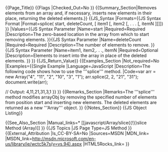 {{Page_Title}}
{{Flags
|Checked_Out=No
}}
{{Summary_Section|Removes elements from an array and, if necessary, inserts new elements in their place, returning the deleted elements.}}
{{JS_Syntax
|Formats={{JS Syntax Format
|Format=splice( start, deleteCount,  [ item1 [, item2 [, . . . [, itemN ]]]])
}}
|Values={{JS Syntax Parameter
|Name=start
|Required=Required
|Description=The zero-based location in the array from which to start removing elements.
}}{{JS Syntax Parameter
|Name=deleteCount
|Required=Required
|Description=The number of elements to remove.
}}{{JS Syntax Parameter
|Name=item1, item2,. . ., itemN
|Required=Optional
|Description=Elements to insert into the array in place of the deleted elements.
}}
}}
{{JS_Return_Value}}
{{Examples_Section
|Not_required=No
|Examples={{Single Example
|Language=JavaScript
|Description=The following code shows how to use the '''splice''' method.
|Code=var arr = new Array("4", "11", "2", "10", "3", "1");
 arr.splice(2, 2, "21", "31");
 document.write(arr);
 
 // Output: 4,11,21,31,3,1
}}
}}
{{Remarks_Section
|Remarks=The '''splice''' method modifies arrayObj by removing the specified number of elements from position start and inserting new elements. The deleted elements are returned as a new '''Array''' object.
}}
{{Notes_Section}}
{{JS Object Listing}}

{{See_Also_Section
|Manual_links=* [[javascript/Array/slice{{!}}slice Method (Array)]]
}}
{{JS Topics
|JS Page Type=JS Method
}}
{{External_Attribution
|Is_CC-BY-SA=No
|Sources=MSDN
|MDN_link=
|MSDN_link=http://msdn.microsoft.com/en-us/library/ie/wctc5k7s(v=vs.94).aspx
|HTML5Rocks_link=
}}